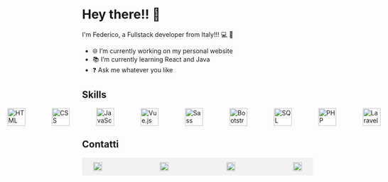 # Hey there!! 👋

I'm Federico, a Fullstack developer from Italy!!! 💻 🚀

- 🌐 I’m currently working on my personal website
- 📚 I’m currently learning React and Java
- ❓ Ask me whatever you like

## Skills

<div style="display: flex; align-items: center; justify-content: center; gap: 20px">
  <img src="https://img.icons8.com/color/30/000000/html-5.png" alt="HTML" style="width: 40px; margin-inline: 20px;"/>
  <img src="https://img.icons8.com/color/30/000000/css3.png" alt="CSS" style="width: 40px; margin-inline: 20px;"/>
  <img src="https://img.icons8.com/color/30/000000/javascript.png" alt="JavaScript" style="width: 40px; margin-inline: 20px;"/>
  <img src="https://img.icons8.com/color/30/000000/vue-js.png" alt="Vue.js" style="width: 40px; margin-inline: 20px;"/>
  <img src="https://img.icons8.com/color/30/000000/sass.png" alt="Sass" style="width: 40px; margin-inline: 20px;"/>
  <img src="https://img.icons8.com/color/30/000000/bootstrap.png" alt="Bootstrap" style="width: 40px; margin-inline: 20px;"/>
  <img src="https://img.icons8.com/color/30/000000/sql.png" alt="SQL" style="width: 40px; margin-inline: 20px;"/>
  <img src="https://img.icons8.com/officel/30/000000/php-logo.png" alt="PHP" style="width: 40px; margin-inline: 20px;"/>
  <img src="https://cdn4.iconfinder.com/data/icons/logos-and-brands/512/194_Laravel_logo_logos-256.png" alt="Laravel" style="width: 40px; margin-inline: 20px;"/>
</div>

## Contatti

  <div style="background-color: #f2f2f2; padding: 10px; width:500px; display: flex; justify-content: center; gap: 50px;">
            <a href="mailto:federicocet@gmail.com">
                <img src="https://cdn2.iconfinder.com/data/icons/social-media-2259/512/gmail-256.png"
                    style="margin-inline: 40px; width: 20px;" />
            </a>
            <a href="https://www.linkedin.com/in/federico-ceteroni-dev">
                <img src="https://cdn4.iconfinder.com/data/icons/socialcones/508/LinkedIn-256.png"
                    style="margin-inline: 40px; width: 20px;" />
            </a>
            <a href="https://www.instagram.com/fedekh_/">
                <img src="https://cdn3.iconfinder.com/data/icons/2018-social-media-logotypes/1000/2018_social_media_popular_app_logo_instagram-512.png"
                    style="margin-inline: 40px; width: 20px;" />
            </a>
            <a href="https://ornate-frangollo-e1a120.netlify.app/">
                <img src="https://cdn4.iconfinder.com/data/icons/Milanioom_Icon_set/PNG/PC.png"
                    style="margin-inline: 40px;width: 20px; " />
            </a>
    </div>
     
      
      



